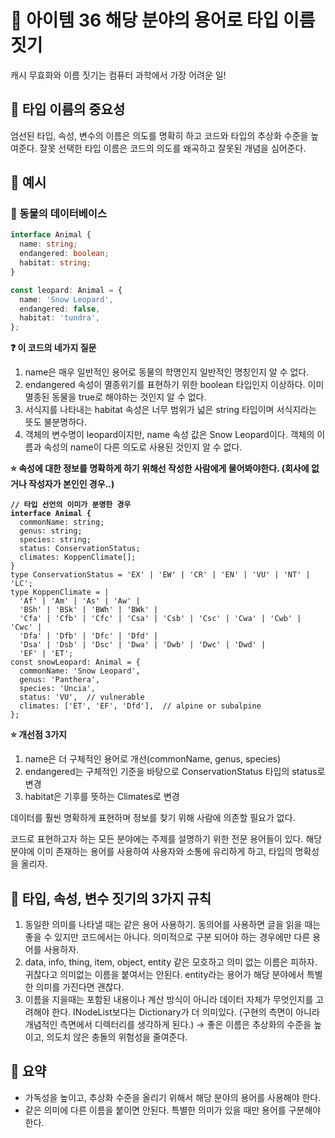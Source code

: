# 📎 아이템 36 해당 분야의 용어로 타입 이름 짓기

캐시 무효화와 이름 짓기는 컴퓨터 과학에서 가장 어려운 일!

## 📍 타입 이름의 중요성

엄선된 타입, 속성, 변수의 이름은 의도를 명확히 하고 코드와 타입의 추상화 수준을 높여준다. 잘못 선택한 타입 이름은 코드의 의도를 왜곡하고 잘못된 개념을 심어준다.

## 📍 예시

### 🔗 동물의 데이터베이스

```typescript
interface Animal {
  name: string;
  endangered: boolean;
  habitat: string;
}

const leopard: Animal = {
  name: 'Snow Leopard',
  endangered: false,
  habitat: 'tundra',
};
```

**❓ 이 코드의 네가지 질문**

1. name은 매우 일반적인 용어로 동물의 학명인지 일반적인 명칭인지 알 수 없다.
2. endangered 속성이 멸종위기를 표현하기 위한 boolean 타입인지 이상하다. 이미 멸종된 동물을 true로 해야하는 것인지 알 수 없다.
3. 서식지를 나타내는 habitat 속성은 너무 범위가 넓은 string 타입이며 서식지라는 뜻도 불분명하다.
4. 객체의 변수명이 leopard이지만, name 속성 값은 Snow Leopard이다. 객체의 이름과 속성의 name이 다른 의도로 사용된 것인지 알 수 없다.

**⭐️ 속성에 대한 정보를 명확하게 하기 위해선 작성한 사람에게 물어봐야한다. (회사에 없거나 작성자가 본인인 경우..)**

<pre class="language-typescript"><code class="lang-typescript"><strong>// 타입 선언의 이미가 분명한 경우
</strong><strong>interface Animal {
</strong>  commonName: string;
  genus: string;
  species: string;
  status: ConservationStatus;
  climates: KoppenClimate[];
}
type ConservationStatus = 'EX' | 'EW' | 'CR' | 'EN' | 'VU' | 'NT' | 'LC';
type KoppenClimate = |
  'Af' | 'Am' | 'As' | 'Aw' |
  'BSh' | 'BSk' | 'BWh' | 'BWk' |
  'Cfa' | 'Cfb' | 'Cfc' | 'Csa' | 'Csb' | 'Csc' | 'Cwa' | 'Cwb' | 'Cwc' |
  'Dfa' | 'Dfb' | 'Dfc' | 'Dfd' |
  'Dsa' | 'Dsb' | 'Dsc' | 'Dwa' | 'Dwb' | 'Dwc' | 'Dwd' |
  'EF' | 'ET';
const snowLeopard: Animal = {
  commonName: 'Snow Leopard',
  genus: 'Panthera',
  species: 'Uncia',
  status: 'VU',  // vulnerable
  climates: ['ET', 'EF', 'Dfd'],  // alpine or subalpine
};
</code></pre>

**⭐️ 개선점 3가지**

1. name은 더 구체적인 용어로 개선(commonName, genus, species)
2. endangered는 구체적인 기준을 바탕으로 ConservationStatus 타입의 status로 변경
3. habitat은 기후를 뜻하는 Climates로 변경

데이터를 훨씬 명확하게 표현하며 정보를 찾기 위해 사람에 의존할 필요가 없다.

코드로 표현하고자 하는 모든 분야에는 주제를 설명하기 위한 전문 용어들이 있다. 해당 분야에 이미 존재하는 용어를 사용하여 사용자와 소통에 유리하게 하고, 타입의 명확성을 올리자.

## 📍 타입, 속성, 변수 짓기의 3가지 규칙

1. 동일한 의미를 나타낼 때는 같은 용어 사용하기. 동의어를 사용하면 글을 읽을 때는 좋을 수 있지만 코드에서는 아니다. 의미적으로 구분 되어야 하는 경우에만 다른 용어를 사용하자.
2. data, info, thing, item, object, entity 같은 모호하고 의미 없는 이름은 피하자. 귀찮다고 의미없는 이름을 붙여서는 안된다. entity라는 용어가 해당 분야에서 특별한 의미를 가진다면 괜찮다.
3. 이름을 지을때는 포함된 내용이나 계산 방식이 아니라 데이터 자체가 무엇인지를 고려해야 한다. INodeList보다는 Dictionary가 더 의미있다. (구현의 측면이 아니라 개념적인 측면에서 디렉터리를 생각하게 된다.) → 좋은 이름은 추상화의 수준을 높이고, 의도치 않은 충돌의 위험성을 줄여준다.

## 📍 요약

* 가독성을 높이고, 추상화 수준을 올리기 위해서 해당 분야의 용어를 사용해야 한다.
* 같은 의미에 다른 이름을 붙이면 안된다. 특별한 의미가 있을 때만 용어를 구분해야 한다.
